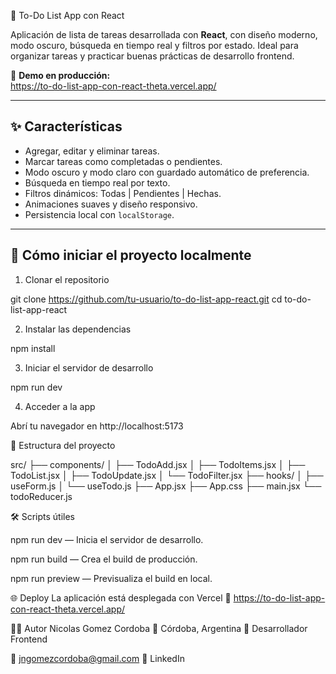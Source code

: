  📝 To-Do List App con React

Aplicación de lista de tareas desarrollada con **React**, con diseño moderno, modo oscuro, búsqueda en tiempo real y filtros por estado. Ideal para organizar tareas y practicar buenas prácticas de desarrollo frontend.

🔗 **Demo en producción:**  
https://to-do-list-app-con-react-theta.vercel.app/

---

## ✨ Características

- Agregar, editar y eliminar tareas.
- Marcar tareas como completadas o pendientes.
- Modo oscuro y modo claro con guardado automático de preferencia.
- Búsqueda en tiempo real por texto.
- Filtros dinámicos: Todas | Pendientes | Hechas.
- Animaciones suaves y diseño responsivo.
- Persistencia local con `localStorage`.

---

## 🚀 Cómo iniciar el proyecto localmente

1. Clonar el repositorio

git clone https://github.com/tu-usuario/to-do-list-app-react.git
cd to-do-list-app-react

2. Instalar las dependencias

npm install

3. Iniciar el servidor de desarrollo

npm run dev

4. Acceder a la app

Abrí tu navegador en http://localhost:5173

📁 Estructura del proyecto

src/
├── components/
│   ├── TodoAdd.jsx
│   ├── TodoItems.jsx
│   ├── TodoList.jsx
│   ├── TodoUpdate.jsx
│   └── TodoFilter.jsx
├── hooks/
│   ├── useForm.js
│   └── useTodo.js
├── App.jsx
├── App.css
├── main.jsx
└── todoReducer.js

🛠 Scripts útiles

npm run dev — Inicia el servidor de desarrollo.

npm run build — Crea el build de producción.

npm run preview — Previsualiza el build en local.

🌐 Deploy
La aplicación está desplegada con Vercel
📍 https://to-do-list-app-con-react-theta.vercel.app/

👨‍💻 Autor
Nicolas Gomez Cordoba
📍 Córdoba, Argentina
💼 Desarrollador Frontend

📧 jngomezcordoba@gmail.com
🔗 LinkedIn
